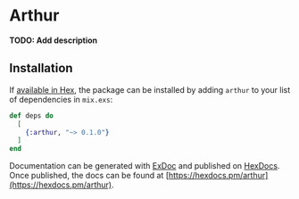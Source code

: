 # Arthur

**TODO: Add description**

## Installation

If [available in Hex](https://hex.pm/docs/publish), the package can be installed
by adding `arthur` to your list of dependencies in `mix.exs`:

```elixir
def deps do
  [
    {:arthur, "~> 0.1.0"}
  ]
end
```

Documentation can be generated with [ExDoc](https://github.com/elixir-lang/ex_doc)
and published on [HexDocs](https://hexdocs.pm). Once published, the docs can
be found at [https://hexdocs.pm/arthur](https://hexdocs.pm/arthur).

